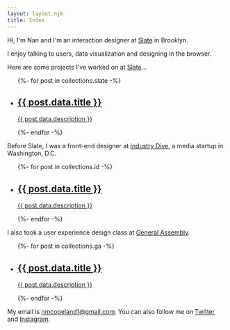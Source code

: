```yaml
---
layout: layout.njk
title: Index
---
```


<div class="intro">
	<p>Hi, I'm Nan and I'm an interaction designer at <a href="https://slate.com/">Slate</a> in Brooklyn.</p>
	<p>I enjoy talking to users, data visualization and designing in the browser.</p>
</div>

<p>Here are some projects I've worked on at <a href="https://slate.com/">Slate</a>...</p>

<ul class="card-wrapper">
	{%- for post in collections.slate -%}
		<li class="card">
			<a href="{{ post.url }}">
				<h2>{{ post.data.title }}</h2>
				<p>{{ post.data.description }}</p>
			</a>
		</li>
	{%- endfor -%}
</ul>

<p>Before Slate, I was a front-end designer at <a href="https://www.industrydive.com/">Industry Dive</a>, a media startup in Washington, D.C.</p>

<ul class="card-wrapper">
	{%- for post in collections.id -%}
		<li class="card">
			<a href="{{ post.url }}">
				<h2>{{ post.data.title }}</h2>
				<p>{{ post.data.description }}</p>
			</a>
		</li>
	{%- endfor -%}
</ul>

<p>I also took a user experience design class at <a href="https://generalassemb.ly/">General Assembly</a>.</p>

<ul class="card-wrapper">
	{%- for post in collections.ga -%}
		<li class="card">
			<a href="{{ post.url }}">
				<h2>{{ post.data.title }}</h2>
				<p>{{ post.data.description }}</p>
			</a>
		</li>
	{%- endfor -%}
</ul>

<p>My email is <a href="mailto:nmcopeland1@gmail.com">nmcopeland1@gmail.com</a>. You can also follow me on <a href="https://twitter.com/nancopeland">Twitter</a> and <a href="https://www.instagram.com/nancopeland/">Instagram</a>.</p>
